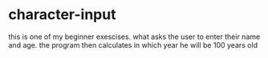 # character-input
this is one of my beginner exescises. what asks the user to enter their name and age. the program then calculates in which year he will be 100 years old
